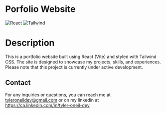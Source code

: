 # Porfolio Website
![React](https://img.shields.io/badge/-ReactJs-61DAFB?logo=react&logoColor=white&style=for-the-badge)
![Tailwind](https://img.shields.io/badge/Tailwind_CSS-38B2AC?style=for-the-badge&logo=tailwind-css&logoColor=white)

# Description

This is a portfolio website built using React (Vite) and styled with Tailwind CSS. The site is designed to showcase my projects, skills, and experiences. Please note that this project is currently under active development.




## Contact
For any inquiries or questions, you can reach me at tyleroneildev@gmail.com
or on my linkedin at https://ca.linkedin.com/in/tyler-oneil-dev
